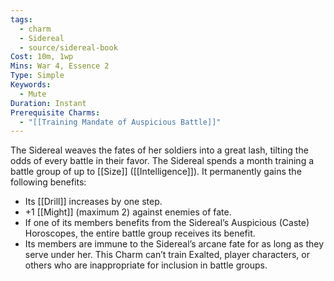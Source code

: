 ```yaml
---
tags:
  - charm
  - Sidereal
  - source/sidereal-book
Cost: 10m, 1wp
Mins: War 4, Essence 2
Type: Simple
Keywords:
  - Mute
Duration: Instant
Prerequisite Charms:
  - "[[Training Mandate of Auspicious Battle]]"
---
```

The Sidereal weaves the fates of her soldiers into a great lash, tilting the odds of every battle in their favor. The Sidereal spends a month training a battle group of up to [[Size]] ([[Intelligence]]). It permanently gains the following benefits: 
-  Its [[Drill]] increases by one step. 
-  +1 [[Might]] (maximum 2) against enemies of fate. 
-  If one of its members benefits from the Sidereal’s Auspicious (Caste) Horoscopes, the entire battle group receives its benefit. 
-  Its members are immune to the Sidereal’s arcane fate for as long as they serve under her. This Charm can’t train Exalted, player characters, or others who are inappropriate for inclusion in battle groups.